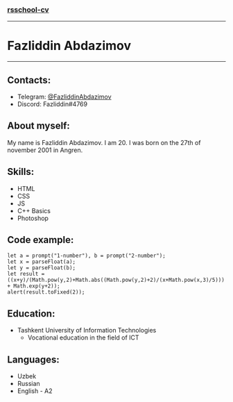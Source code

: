 ### [rsschool-cv](https://github.com/FazliddinAbdazimov/rsschool-cv)

---

# Fazliddin Abdazimov

---

## Contacts:

- Telegram: [@FazliddinAbdazimov](https://t.me/FazliddinAbdazimov)
- Discord: Fazliddin#4769

## About myself:

My name is Fazliddin Abdazimov. I am 20. I was born on the 27th of november 2001 in Angren.

## Skills:

- HTML
- CSS
- JS
- C++ Basics
- Photoshop

## Code example:

```
let a = prompt("1-number"), b = prompt("2-number");
let x = parseFloat(a);
let y = parseFloat(b);
let result = ((x+y)/(Math.pow(y,2)+Math.abs((Math.pow(y,2)+2)/(x+Math.pow(x,3)/5))) + Math.exp(y+2));
alert(result.toFixed(2));
```

## Education:

- Tashkent University of Information Technologies
  - Vocational education in the field of ICT

## Languages:

- Uzbek
- Russian
- English - A2
